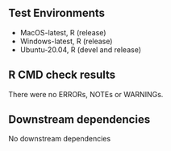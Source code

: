 ## Test Environments

* MacOS-latest, R (release)
* Windows-latest, R (release)
* Ubuntu-20.04, R (devel and release)

## R CMD check results

There were no ERRORs, NOTEs or WARNINGs. 
  
## Downstream dependencies

No downstream dependencies
